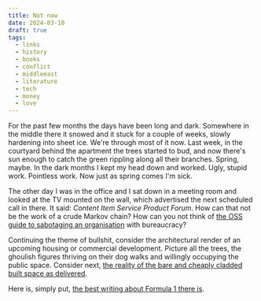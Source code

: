 ```yaml
---
title: Not now
date: 2024-03-10
draft: true
tags:
  - links
  - history
  - books
  - conflict
  - middleeast
  - literature
  - tech
  - money
  - love
---
```

For the past few months the days have been long and dark. Somewhere in the middle there it snowed and it stuck for a couple of weeks, slowly hardening into sheet ice. We're through most of it now. Last week, in the courtyard behind the apartment the trees started to bud, and now there's sun enough to catch the green rippling along all their branches. Spring, maybe. In the dark months I kept my head down and worked. Ugly, stupid work. Pointless work. Now just as spring comes I'm sick.

The other day I was in the office and I sat down in a meeting room and looked at the TV mounted on the wall, which advertised the next scheduled call in there. It said: *Content Item Service Product Forum*. How can that not be the work of a crude Markov chain? How can you not think of [the OSS guide to sabotaging an organisation][1] with bureaucracy?

Continuing the theme of bullshit, consider the architectural render of an upcoming housing or commercial development. Picture all the trees, the ghoulish figures thriving on their dog walks and willingly occupying the public space. Consider next, [the reality of the bare and cheaply cladded built space as delivered][2].

Here is, simply put, [the best writing about Formula 1 there is][3].

[1]: https://www.corporate-rebels.com/blog/cia-field-manual
[2]: https://www.architecturaluprising.com/debate/fake-views-the-painful-contrast-between-renderings-and-reality/
[3]: https://web.archive.org/web/20240301170542/https://www.roadandtrack.com/car-culture/a46975496/behind-f1-velvet-curtain/

